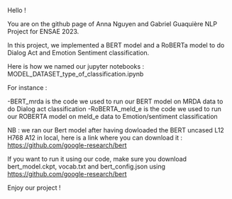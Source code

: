 Hello ! 

You are on the github page of Anna Nguyen and Gabriel Guaquière NLP Project for ENSAE 2023.

In this project, we implemented a BERT model and a RoBERTa model to do Dialog Act and Emotion Sentiment classification.

Here is how we named our jupyter notebooks : MODEL_DATASET_type_of_classification.ipynb 

For instance :

-BERT_mrda is the code we used to run our BERT model on MRDA data to do Dialog act classification
-RoBERTA_meld_e is the code we used to run our ROBERTA model on meld_e data to Emotion/sentiment classification


NB : we ran our Bert model after having dowloaded the BERT uncased L12 H768 A12 in local, here is a link where you can download it : https://github.com/google-research/bert

If you want to run it using our code, make sure you download bert_model.ckpt, vocab.txt and bert_config.json using https://github.com/google-research/bert

Enjoy our project !
